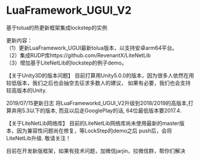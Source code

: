 # LuaFramework_UGUI_V2
基于tolua的热更新框架集成lockstep的实例

更新内容：<br>
（1）更新LuaFramework_UGUI最新tolua版本，以支持安卓arm64平台。<br>
（2）集成RUDP库https://github.com/RevenantX/LiteNetLib<br>
（3）增加基于LiteNetLib的lockstep的例子demo。<br>

【关于Unity3D的版本问题】
	目前打算用Unity5.0.0的版本，因为很多人依然在用较低版本，我们之后也会抽空去征求多数人的建议，
如果有必要，我们也会支持较高版本的Unity.										

2019/07/15更新日志
将LuaFrameworkd_UGUI_V2升级到2018/2019的高版本,打算弃用5.3以下的版本, 而且以后走GooglePlay的话, 64位最低版本要2017.4. 

【关于LiteNetLib网络库】
	目前的LiteNetLib网络库尚未使用最新的master版本，因为兼容性问题尚在修复，等LockStep的demo之后
push后，会将LiteNetLib升级. 敬请关注！

目前在开发新版框架，如果有技术问题，加微信jarjin，拉微信群，帮你们解决
